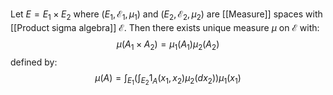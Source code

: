 Let $E=E_{1}\times E_{2}$ where $(E_{1},\mathcal{E}_{1},\mu_{1})$ and $(E_{2},\mathcal{E}_{2},\mu_{2})$ are [[Measure]] spaces with [[Product sigma algebra]] $\mathcal{E}$. 
Then there exists unique measure $\mu$ on $\mathcal{E}$ with:
$$
\mu(A_{1}\times A_{2})=\mu_{1}(A_{1})\mu_{2}(A_{2})
$$
defined by:
$$
\mu(A)=\int_{E_{1}}\left( \int_{E_{2}}1_{A}(x_{1},x_{2})\mu_{2}(dx_{2}) \right)\mu_{1}(x_{1})
$$

